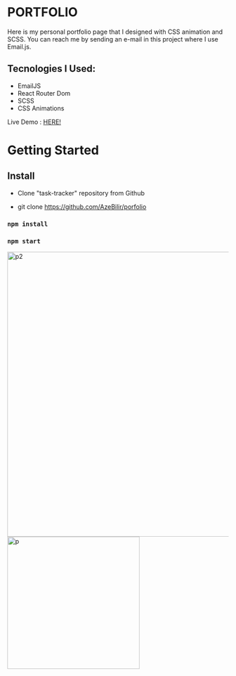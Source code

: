 # PORTFOLIO

Here is my personal portfolio page that I designed with CSS animation and SCSS. You can reach me by sending an e-mail in this project where I use Email.js.

## Tecnologies I Used:

- EmailJS
- React Router Dom
- SCSS
- CSS Animations


Live Demo : [HERE!](https://awesome-task-tracker.netlify.app/)

# Getting Started

## Install

- Clone "task-tracker" repository from Github

- git clone https://github.com/AzeBilir/porfolio

### `npm install`
### `npm start`

<img width="648" alt="p2" src="https://user-images.githubusercontent.com/83697951/160727976-b3f20405-fe88-4a07-ac82-09ff0aacacfd.png">

<img width="301" alt="p" src="https://user-images.githubusercontent.com/83697951/160727993-4729d6f1-57b9-4f98-b3d1-a2ecc0505df2.png">
